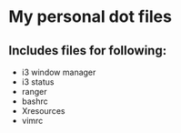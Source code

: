 # My personal dot files

## Includes files for following:

+ i3 window manager
+ i3 status
+ ranger
+ bashrc
+ Xresources
+ vimrc
